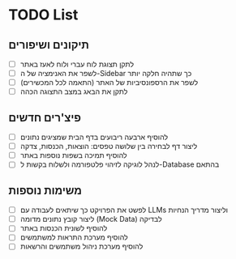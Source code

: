 # TODO List

## תיקונים ושיפורים

- [ ] לתקן תצוגת לוח עברי ולוח לאעז באתר
- [ ] לשפר את האנימציה של ה-Sidebar כך שתהיה חלקה יותר
- [ ] לשפר את הרספונסיביות של האתר (התאמה לכל המכשירים)
- [ ] לתקן את הבאג במצב התצוגה הכהה

## פיצ'רים חדשים

- [ ] להוסיף ארבעה ריבועים בדף הבית שמציגים נתונים
- [ ] ליצור דף לבחירה בין שלושה טפסים: הוצאות, הכנסות, צדקה
- [ ] להוסיף תמיכה בשפות נוספות באתר
- [ ] לנהל לוגיקה לזיהוי פלטפורמה ולשלוח בקשות ל-Database בהתאם

## משימות נוספות

- [ ] לפשט את הפרויקט כך שיתאים לעבודה עם LLMs וליצור מדריך הנחיות
- [ ] ליצור קובץ נתונים מדומה (Mock Data) לבדיקה
- [ ] להוסיף לשונית הכנסות באתר
- [ ] להוסיף מערכת התראות למשתמשים
- [ ] להוסיף מערכת ניהול משתמשים והרשאות
